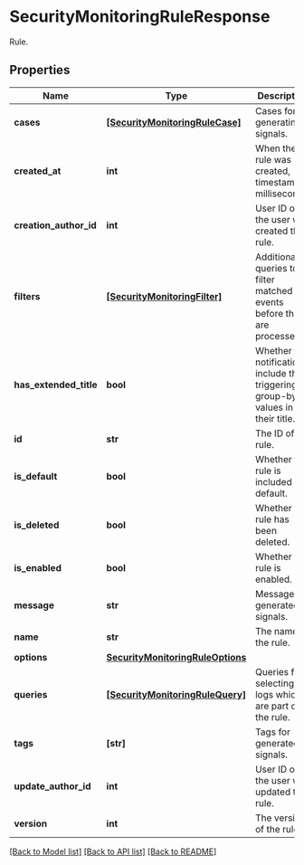 # SecurityMonitoringRuleResponse

Rule.

## Properties
Name | Type | Description | Notes
------------ | ------------- | ------------- | -------------
**cases** | [**[SecurityMonitoringRuleCase]**](SecurityMonitoringRuleCase.md) | Cases for generating signals. | [optional] 
**created_at** | **int** | When the rule was created, timestamp in milliseconds. | [optional] 
**creation_author_id** | **int** | User ID of the user who created the rule. | [optional] 
**filters** | [**[SecurityMonitoringFilter]**](SecurityMonitoringFilter.md) | Additional queries to filter matched events before they are processed. | [optional] 
**has_extended_title** | **bool** | Whether the notifications include the triggering group-by values in their title. | [optional] 
**id** | **str** | The ID of the rule. | [optional] 
**is_default** | **bool** | Whether the rule is included by default. | [optional] 
**is_deleted** | **bool** | Whether the rule has been deleted. | [optional] 
**is_enabled** | **bool** | Whether the rule is enabled. | [optional] 
**message** | **str** | Message for generated signals. | [optional] 
**name** | **str** | The name of the rule. | [optional] 
**options** | [**SecurityMonitoringRuleOptions**](SecurityMonitoringRuleOptions.md) |  | [optional] 
**queries** | [**[SecurityMonitoringRuleQuery]**](SecurityMonitoringRuleQuery.md) | Queries for selecting logs which are part of the rule. | [optional] 
**tags** | **[str]** | Tags for generated signals. | [optional] 
**update_author_id** | **int** | User ID of the user who updated the rule. | [optional] 
**version** | **int** | The version of the rule. | [optional] 

[[Back to Model list]](README.md#documentation-for-models) [[Back to API list]](README.md#documentation-for-api-endpoints) [[Back to README]](README.md)



